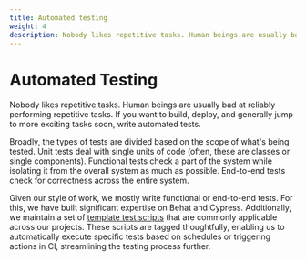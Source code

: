 ```yaml
---
title: Automated testing
weight: 4
description: Nobody likes repetitive tasks. Human beings are usually bad at reliably performing repetitive tasks. If you want to build, deploy, and generally jump to more exciting tasks soon, write automated tests.
---
```


# Automated Testing

Nobody likes repetitive tasks. Human beings are usually bad at reliably performing repetitive tasks. If you want to build, deploy, and generally jump to more exciting tasks soon, write automated tests.

Broadly, the types of tests are divided based on the scope of what's being tested. Unit tests deal with single units of code (often, these are classes or single components). Functional tests check a part of the system while isolating it from the overall system as much as possible. End-to-end tests check for correctness across the entire system.

Given our style of work, we mostly write functional or end-to-end tests. For this, we have built significant expertise on Behat and Cypress. Additionally, we maintain a set of [template test scripts](https://github.com/contrib-tracker/backend/tree/main/web/themes/custom/contribtracker/cypress/e2e) that are commonly applicable across our projects. These scripts are tagged thoughtfully, enabling us to automatically execute specific tests based on schedules or triggering actions in CI, streamlining the testing process further.
